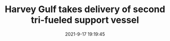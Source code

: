 ---
"title": "Harvey Gulf takes delivery of second tri-fueled support vessel"
"date": "2021-9-17 19:19:45"
"feed_name": "OFFSHOREMAG"
"feed_website": "https://www.offshore-mag.com/"
"feed_rss": "https://www.offshore-mag.com/__rss/website-scheduled-content.xml?input=%7B%22sectionAlias%22%3A%22home%22%7D"
"link": "https://www.offshore-mag.com/rigs-vessels/article/14210550/harvey-gulf-takes-delivery-of-second-trifueled-support-vessel"
"file": "_posts/2021-1-1-53cf83ddd27e4b2f0d2e7fa43672407917c39b54.md"
"accident": "0"
"drilling": "0"
"dead": "0"
"injured": "0"
---